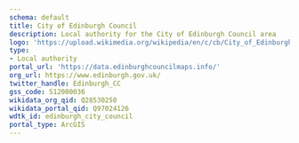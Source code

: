 ```yaml
---
schema: default
title: City of Edinburgh Council
description: Local authority for the City of Edinburgh Council area 
logo: 'https://upload.wikimedia.org/wikipedia/en/c/cb/City_of_Edinburgh_Council_logo%2C_2020.svg'
type:
- Local authority
portal_url: 'https://data.edinburghcouncilmaps.info/'
org_url: https://www.edinburgh.gov.uk/
twitter_handle: Edinburgh_CC
gss_code: S12000036
wikidata_org_qid: Q28530250
wikidata_portal_qid: Q97024126
wdtk_id: edinburgh_city_council
portal_type: ArcGIS
---
```


